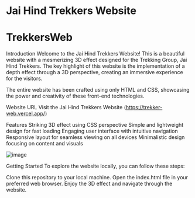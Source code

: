 # Jai Hind Trekkers Website 
# TrekkersWeb

Introduction
Welcome to the Jai Hind Trekkers Website! This is a beautiful website with a mesmerizing 3D effect designed for the Trekking Group, Jai Hind Trekkers. The key highlight of this website is the implementation of a depth effect through a 3D perspective, creating an immersive experience for the visitors.

The entire website has been crafted using only HTML and CSS, showcasing the power and creativity of these front-end technologies.

Website URL
Visit the Jai Hind Trekkers Website (https://trekker-web.vercel.app/)

Features
Striking 3D effect using CSS perspective
Simple and lightweight design for fast loading
Engaging user interface with intuitive navigation
Responsive layout for seamless viewing on all devices
Minimalistic design focusing on content and visuals

![image](https://github.com/el-astro77/TrekkersWeb/assets/67543214/43cf35fb-45b3-46cc-a3e2-463d724b3391)

Getting Started
To explore the website locally, you can follow these steps:

Clone this repository to your local machine.
Open the index.html file in your preferred web browser.
Enjoy the 3D effect and navigate through the website.
